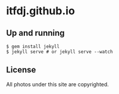 # itfdj.github.io

## Up and running

```
$ gem install jekyll
$ jekyll serve # or jekyll serve --watch
```

## License

All photos under this site are copyrighted.
